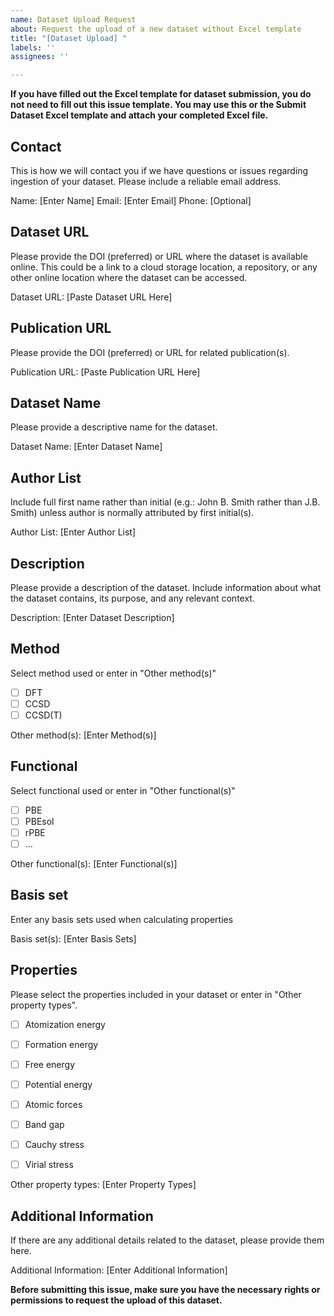 ```yaml
---
name: Dataset Upload Request
about: Request the upload of a new dataset without Excel template
title: "[Dataset Upload] "
labels: ''
assignees: ''

---
```


**If you have filled out the Excel template for dataset submission, you do not need to fill out this issue template. You may use this or the Submit Dataset Excel template and attach your completed Excel file.**

## Contact

This is how we will contact you if we have questions or issues regarding ingestion of your dataset. Please include a reliable email address.

Name: [Enter Name]
Email: [Enter Email]
Phone: [Optional]

## Dataset URL

Please provide the DOI (preferred) or URL where the dataset is available online. This could be a link to a cloud storage location, a repository, or any other online location where the dataset can be accessed.

Dataset URL: [Paste Dataset URL Here]

## Publication URL

Please provide the DOI (preferred) or URL for related publication(s).

Publication URL: [Paste Publication URL Here]

## Dataset Name

Please provide a descriptive name for the dataset.

Dataset Name: [Enter Dataset Name]

## Author List

Include full first name rather than initial (e.g.: John B. Smith rather than J.B. Smith) unless author is normally attributed by first initial(s).

Author List: [Enter Author List]

## Description

Please provide a description of the dataset. Include information about what the dataset contains, its purpose, and any relevant context.

Description: [Enter Dataset Description]

## Method

Select method used or enter in "Other method(s)"

- [ ] DFT
- [ ] CCSD
- [ ] CCSD(T)

Other method(s): [Enter Method(s)]

## Functional
Select functional used or enter in "Other functional(s)"

- [ ] PBE
- [ ] PBEsol
- [ ] rPBE
- [ ] ...

Other functional(s): [Enter Functional(s)]

## Basis set
Enter any basis sets used when calculating properties

Basis set(s): [Enter Basis Sets]

## Properties

Please select the properties included in your dataset or enter in "Other property types".  

- [ ] Atomization energy
- [ ] Formation energy
- [ ] Free energy
- [ ] Potential energy

- [ ] Atomic forces
- [ ] Band gap
- [ ] Cauchy stress
- [ ] Virial stress

Other property types: [Enter Property Types]

## Additional Information

If there are any additional details related to the dataset, please provide them here.

Additional Information: [Enter Additional Information]



**Before submitting this issue, make sure you have the necessary rights or permissions to request the upload of this dataset.**
